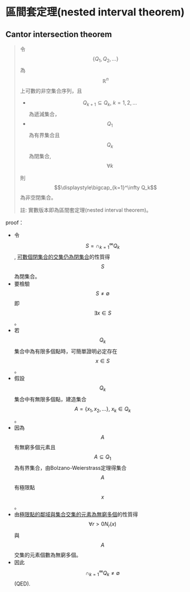 # 區間套定理\(nested interval theorem\)

## Cantor intersection theorem

> 令$$\{Q_1,Q_2,\ldots\}$$為$$\mathbb{R}^n$$ 上可數的非空集合序列，且
>
> * $$Q_{k+1} \subseteq Q_k, ~ k=1,2,\ldots$$ 為遞減集合，
> * $$Q_1$$ 為有界集合且$$Q_k$$ 為閉集合, $$∀k$$
>
> 則$$\displaystyle\bigcap_{k=1}^\infty Q_k$$  為非空閉集合。
>
> 註: 實數版本即為區間套定理\(nested interval theorem\)。

proof：

* 令$$S=\cap_{k=1}^\infty Q_k$$, [可數個閉集合的交集仍為閉集合](../metric-space/closed-set.md#ke-shu-wu-xian-ge-bi-ji-he-de-jiao-ji-reng-wei-bi-ji-he)的性質得$$S$$為閉集合。
* 要檢驗$$ S \neq \emptyset$$ 即$$\exists x \in S$$。
* 若$$Q_k$$ 集合中為有限多個點時，可簡單證明必定存在$$x \in S$$。
* 假設$$Q_k$$ 集合中有無限多個點，建造集合$$A=\{x_1,x_2, \ldots\}, ~ x_k \in Q_k$$。
* 因為$$A$$有無窮多個元素且$$A \subseteq Q_1$$ 為有界集合，由Bolzano-Weierstrass定理得集合$$A$$有極限點$$x$$。
* 由[極限點的鄰域與集合交集的元素為無窮多個](../metric-space/point-topology.md#ji-xian-dian-de-lin-yu-yu-ji-he-jiao-ji-de-yuan-su-wei-wu-qiong-duo-ge)的性質得$$\forall r>0 N_r (x)$$與$$A$$交集的元素個數為無窮多個。
* 因此$$\cap_{k=1}^\infty Q_k \neq \emptyset$$ \(QED\).





>







